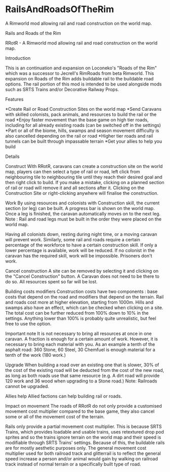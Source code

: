 # RailsAndRoadsOfTheRim
A Rimworld mod allowing rail and road construction on the world map.

Rails and Roads of the Rim

RRotR - A Rimworld mod allowing rail and road construction on the world map.

Introduction

This is an continuation and expansion on Loconeko's "Roads of the Rim" which was a successor to Jecrell's RimRoads from beta Rimworld.  This expansion on Roads of the Rim adds buildable rail to the buildable road options. The rail portion of this mod is intended to be used alongside mods such as SRTS Trains and/or Decorative Railway Props.  

Features

  *Create Rail or Road Construction Sites on the world map
  *Send Caravans with skilled colonists, pack animals, and resources to build the rail or the road
  *Enjoy faster movement than the base game on high tier roads, including for all already existing roads (can be switched off in the settings)
  *Part or all of the biome, hills, swamps and season movement difficulty is also cancelled depending on the rail or road
  *Higher tier roads and rail tunnels can be built through impassable terrain
  *Get your allies to help you build


Details

Construct
With RRotR, caravans can create a construction site on the world map, players can then select a type of rail or road, left click from neighbouring tile to neighbouring tile until they reach their desired goal and then right click to build. If you make a mistake, clicking on a planned section of rail or road will remove it and all sections after it. Clicking on the Construction Site or right-clicking anywhere will finalise the construction.

Work
By using resources and colonists with Construction skill, the current section (or leg) can be built. A progress bar is shown on the world map.  Once a leg is finished, the caravan automatically moves on to the next leg.
Note : Rail and road legs must be built in the order they were placed on the world map. 

Having all colonists down, resting during night time, or a moving caravan will prevent work. Similarly, some rail and roads require a certain percentage of the workforce to have a certain construction skill. If only a lower percentage is available, work will be reduced. If no colonist in the caravan has the required skill, work will be impossible. Prisoners don't work.

Cancel construction
A site can be removed by selecting it and clicking on the "Cancel Construction" button. A Caravan does not need to be there to do so. All resources spent so far will be lost.

Building costs modifiers
Construction costs have two components : base costs that depend on the road and modifiers that depend on the terrain. Rail and roads cost more at higher elevation, starting from 1000m. Hills and swamps also have an effect, which can be checked when clicking on a site. The total cost can be further reduced from 100% down to 10% in the settings. Anything lower than 100% is probably quite unrealistic, but feel free to use the option.

Important note
It is not necessary to bring all resources at once in one caravan. A fraction is enough for a certain amount of work. However, it is necessary to bring each material with you. As an example a tenth of the asphalt road: 360 Stone, 60 Steel, 30 Chemfuel is enough material for a tenth of the work (180 work.) 

Upgrade
When building a road over an existing one that is slower, 30% of the cost of the existing road will be deducted from the cost of the new road, as long as both roads use that same resource (e.g. A dirt road will provide 120 work and 36 wood when upgrading to a Stone road.)
Note: Railroads cannot be upgraded.

Allies help
Allied factions can help building rail or roads.

Impact on movement
The roads of RRotR do not only provide a customised movement cost multiplier compared to the base game, they also cancel some or all of the movement cost of the terrain.  

Rails only provide a partial movement cost multiplier. This is because SRTS Trains, which provides loadable and usable trains, uses retextured drop pod sprites and so the trains ignore terrain on the world map and their speed is modifiable through SRTS Trains' settings.  Because of this, the buildable rails are for mostly aesthetic purposes only.  The general movement cost multiplier used for both railroad track and glitterrail is to reflect the general speed increase a person and/or animal would gain by walking on railroad track instead of normal terrain or a specifically built type of road.        
 
